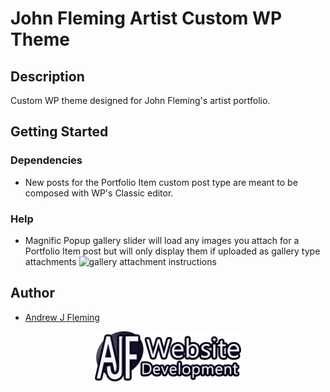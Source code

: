 # John Fleming Artist Custom WP Theme

## Description

Custom WP theme designed for John Fleming's artist portfolio.

## Getting Started

### Dependencies

- New posts for the Portfolio Item custom post type are meant to be composed with WP's Classic editor.

### Help

- Magnific Popup gallery slider will load any images you attach for a Portfolio Item post but will only display them if uploaded as gallery type attachments
  <img src="img/instruction.jpg" alt="gallery attachment instructions">

## Author

- [Andrew J Fleming](http://andrewjfleming.com/)

<div align="center">
  <a href="http://andrewjfleming.com/">
    <img src="img/ajf-logo-white.png" alt="AJF Logo" height="80">
  </a>
</div>
